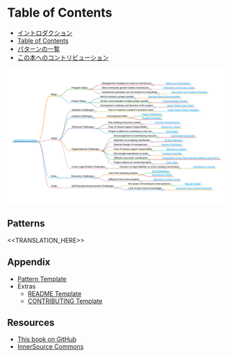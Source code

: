 # Table of Contents

<!--
Do not edit toc.md directly!!!
Instead edit toc_template.md
-->

<!--
  NOTE:
  Paths in here are relative to this file, and not relative to the root specified in .gitbook.yaml.
-->

<!-- * [Introduction](../book/introduction.md)
* [Table of Contents](../book/toc.md)
* [Explore Patterns](../book/explore-patterns.md)
* [Contribute to this book](../book/contribute.md) -->

* [イントロダクション](../translation/japanese/introduction.md)
* [Table of Contents](../book/toc.md)
* [パターンの一覧](../translation/japanese/explore-patterns.md)
* [この本へのコントリビューション](../translation/japanese/contribute.md)


![Mind Map of InnerSource Patterns](../pattern-categorization/innersource-program-mind-map.png)

## Patterns <a id="p"></a>

<<TRANSLATION_HERE>>

## Appendix

* [Pattern Template](../meta/pattern-template.md)
* Extras
  * [README Template](../translation/japanese/templates/README-template.md)
  * [CONTRIBUTING Template](../translation/japanese/templates/CONTRIBUTING-template.md)

## Resources

* [This book on GitHub](https://github.com/InnerSourceCommons/InnerSourcePatterns)
* [InnerSource Commons](http://innersourcecommons.org)

